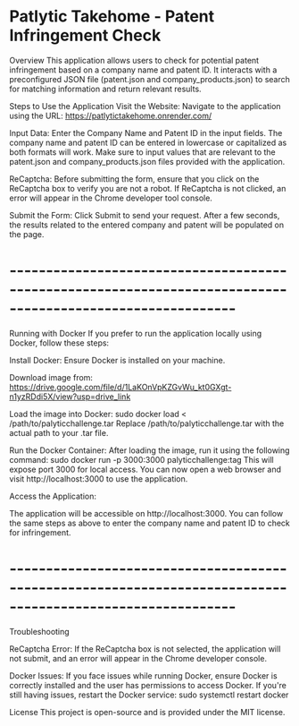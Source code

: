 # Patlytic Takehome - Patent Infringement Check

Overview
This application allows users to check for potential patent infringement based on a company name and patent ID. It interacts with a preconfigured JSON file (patent.json and company_products.json) to search for matching information and return relevant results.

Steps to Use the Application
Visit the Website: Navigate to the application using the URL:
https://patlytictakehome.onrender.com/

Input Data:
Enter the Company Name and Patent ID in the input fields.
The company name and patent ID can be entered in lowercase or capitalized as both formats will work.
Make sure to input values that are relevant to the patent.json and company_products.json files provided with the application.

ReCaptcha:
Before submitting the form, ensure that you click on the ReCaptcha box to verify you are not a robot.
If ReCaptcha is not clicked, an error will appear in the Chrome developer tool console.

Submit the Form:
Click Submit to send your request.
After a few seconds, the results related to the entered company and patent will be populated on the page.

# -----------------------------------------------------------------------------------------------------------

Running with Docker
If you prefer to run the application locally using Docker, follow these steps:

Install Docker: Ensure Docker is installed on your machine.

Download image from: https://drive.google.com/file/d/1LaKOnVpKZGvWu_kt0GXgt-n1yzRDdi5X/view?usp=drive_link

Load the image into Docker:
sudo docker load < /path/to/palyticchallenge.tar
Replace /path/to/palyticchallenge.tar with the actual path to your .tar file.

Run the Docker Container: After loading the image, run it using the following command:
sudo docker run -p 3000:3000 palyticchallenge:tag
This will expose port 3000 for local access. You can now open a web browser and visit http://localhost:3000 to use the application.

Access the Application:

The application will be accessible on http://localhost:3000.
You can follow the same steps as above to enter the company name and patent ID to check for infringement.

# -----------------------------------------------------------------------------------------------------------

Troubleshooting

ReCaptcha Error:
If the ReCaptcha box is not selected, the application will not submit, and an error will appear in the Chrome developer console.

Docker Issues:
If you face issues while running Docker, ensure Docker is correctly installed and the user has permissions to access Docker. If you're still having issues, restart the Docker service:
sudo systemctl restart docker

License
This project is open-source and is provided under the MIT license.